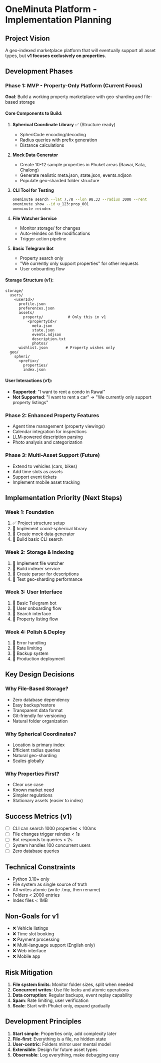 # OneMinuta Platform - Implementation Planning

## Project Vision
A geo-indexed marketplace platform that will eventually support all asset types, but **v1 focuses exclusively on properties**.

## Development Phases

### Phase 1: MVP - Property-Only Platform (Current Focus)
**Goal**: Build a working property marketplace with geo-sharding and file-based storage

#### Core Components to Build:
1. **Spherical Coordinate Library** ✅ (Structure ready)
   - SpheriCode encoding/decoding
   - Radius queries with prefix generation
   - Distance calculations

2. **Mock Data Generator**
   - Create 10-12 sample properties in Phuket areas (Rawai, Kata, Chalong)
   - Generate realistic meta.json, state.json, events.ndjson
   - Populate geo-sharded folder structure

3. **CLI Tool for Testing**
   ```bash
   oneminute search --lat 7.78 --lon 98.33 --radius 3000 --rent
   oneminute show --id u_123:prop_001
   oneminute reindex
   ```

4. **File Watcher Service**
   - Monitor storage/ for changes
   - Auto-reindex on file modifications
   - Trigger action pipeline

5. **Basic Telegram Bot**
   - Property search only
   - "We currently only support properties" for other requests
   - User onboarding flow

#### Storage Structure (v1):
```
storage/
  users/
    <userId>/
      profile.json
      preferences.json
      assets/
        property/           # Only this in v1
          <propertyId>/
            meta.json
            state.json
            events.ndjson
            description.txt
            photos/
      wishlist.json        # Property wishes only
  geo/
    spheri/
      <prefix>/
        properties/
        index.json
```

#### User Interactions (v1):
- **Supported**: "I want to rent a condo in Rawai"
- **Not Supported**: "I want to rent a car" → "We currently only support property listings"

### Phase 2: Enhanced Property Features
- Agent time management (property viewings)
- Calendar integration for inspections
- LLM-powered description parsing
- Photo analysis and categorization

### Phase 3: Multi-Asset Support (Future)
- Extend to vehicles (cars, bikes)
- Add time slots as assets
- Support event tickets
- Implement mobile asset tracking

## Implementation Priority (Next Steps)

### Week 1: Foundation
1. ✅ Project structure setup
2. 🔴 Implement coord-spherical library
3. 🔴 Create mock data generator
4. 🔴 Build basic CLI search

### Week 2: Storage & Indexing
1. 🔴 Implement file watcher
2. 🔴 Build indexer service
3. 🔴 Create parser for descriptions
4. 🔴 Test geo-sharding performance

### Week 3: User Interface
1. 🔴 Basic Telegram bot
2. 🔴 User onboarding flow
3. 🔴 Search interface
4. 🔴 Property listing flow

### Week 4: Polish & Deploy
1. 🔴 Error handling
2. 🔴 Rate limiting
3. 🔴 Backup system
4. 🔴 Production deployment

## Key Design Decisions

### Why File-Based Storage?
- Zero database dependency
- Easy backup/restore
- Transparent data format
- Git-friendly for versioning
- Natural folder organization

### Why Spherical Coordinates?
- Location is primary index
- Efficient radius queries
- Natural geo-sharding
- Scales globally

### Why Properties First?
- Clear use case
- Known market need
- Simpler regulations
- Stationary assets (easier to index)

## Success Metrics (v1)
- [ ] CLI can search 1000 properties < 100ms
- [ ] File changes trigger reindex < 1s
- [ ] Bot responds to queries < 2s
- [ ] System handles 100 concurrent users
- [ ] Zero database queries

## Technical Constraints
- Python 3.10+ only
- File system as single source of truth
- All writes atomic (write .tmp, then rename)
- Folders < 2000 entries
- Index files < 1MB

## Non-Goals for v1
- ❌ Vehicle listings
- ❌ Time slot booking
- ❌ Payment processing
- ❌ Multi-language support (English only)
- ❌ Web interface
- ❌ Mobile app

## Risk Mitigation
1. **File system limits**: Monitor folder sizes, split when needed
2. **Concurrent writes**: Use file locks and atomic operations
3. **Data corruption**: Regular backups, event replay capability
4. **Spam**: Rate limiting, user verification
5. **Scale**: Start with Phuket only, expand gradually

## Development Principles
1. **Start simple**: Properties only, add complexity later
2. **File-first**: Everything is a file, no hidden state
3. **User-centric**: Folders mirror user mental model
4. **Extensible**: Design for future asset types
5. **Observable**: Log everything, make debugging easy